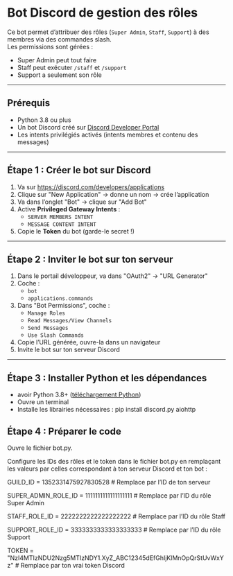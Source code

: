 # Bot Discord de gestion des rôles

Ce bot permet d’attribuer des rôles (`Super Admin`, `Staff`, `Support`) à des membres via des commandes slash.  
Les permissions sont gérées :  
- Super Admin peut tout faire  
- Staff peut exécuter `/staff` et `/support`  
- Support a seulement son rôle

---

## Prérequis

- Python 3.8 ou plus
- Un bot Discord créé sur [Discord Developer Portal](https://discord.com/developers/applications)
- Les intents privilégiés activés (intents membres et contenu des messages)

---

## Étape 1 : Créer le bot sur Discord

1. Va sur https://discord.com/developers/applications  
2. Clique sur "New Application" → donne un nom → crée l’application  
3. Va dans l’onglet "Bot" → clique sur "Add Bot"  
4. Active **Privileged Gateway Intents** :  
   - `SERVER MEMBERS INTENT`  
   - `MESSAGE CONTENT INTENT`  
5. Copie le **Token** du bot (garde-le secret !)  

---

## Étape 2 : Inviter le bot sur ton serveur

1. Dans le portail développeur, va dans "OAuth2" → "URL Generator"  
2. Coche :  
   - `bot`  
   - `applications.commands`  
3. Dans "Bot Permissions", coche :  
   - `Manage Roles`  
   - `Read Messages/View Channels`  
   - `Send Messages`  
   - `Use Slash Commands`  
4. Copie l’URL générée, ouvre-la dans un navigateur  
5. Invite le bot sur ton serveur Discord

---

## Étape 3 : Installer Python et les dépendances

- avoir Python 3.8+ ([téléchargement Python](https://www.python.org/downloads/))  
- Ouvre un terminal  
- Installe les librairies nécessaires :
  pip install discord.py aiohttp

## Étape 4 : Préparer le code
Ouvre le fichier bot.py.

Configure les IDs des rôles et le token dans le fichier bot.py en remplaçant les valeurs par celles correspondant à ton serveur Discord et ton bot :

GUILD_ID = 1352331475927830528  # Remplace par l’ID de ton serveur

SUPER_ADMIN_ROLE_ID = 1111111111111111111  # Remplace par l’ID du rôle Super Admin

STAFF_ROLE_ID = 2222222222222222222         # Remplace par l’ID du rôle Staff

SUPPORT_ROLE_ID = 3333333333333333333       # Remplace par l’ID du rôle Support

TOKEN = "NzI4MTIzNDU2Nzg5MTIzNDY1.XyZ_ABC12345dEfGhIjKlMnOpQrStUvWxYz"  # Remplace par ton vrai token Discord
